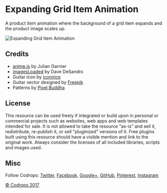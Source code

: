 # Expanding Grid Item Animation

A product item animation where the background of a grid item expands and the product image scales up. 

![Expanding Grid Item Animation](https://tympanus.net/codrops/wp-content/uploads/2017/11/expandinggrid_featured.jpg)

## Credits

- [anime.js](http://anime-js.com/) by Julian Garnier
- [imagesLoaded](http://imagesloaded.desandro.com/) by Dave DeSandro
- Guitar icon by [iconnice](https://www.flaticon.com/authors/iconnice)
- Guitar vector designed by [Freepik](http://www.freepik.com)
- Patterns by [Pixel Buddha](https://pixelbuddha.net/)

## License
This resource can be used freely if integrated or build upon in personal or commercial projects such as websites, web apps and web templates intended for sale. It is not allowed to take the resource "as-is" and sell it, redistribute, re-publish it, or sell "pluginized" versions of it. Free plugins built using this resource should have a visible mention and link to the original work. Always consider the licenses of all included libraries, scripts and images used.

## Misc

Follow Codrops: [Twitter](http://www.twitter.com/codrops), [Facebook](http://www.facebook.com/codrops), [Google+](https://plus.google.com/101095823814290637419), [GitHub](https://github.com/codrops), [Pinterest](http://www.pinterest.com/codrops/), [Instagram](https://www.instagram.com/codropsss/)

[© Codrops 2017](http://www.codrops.com)





